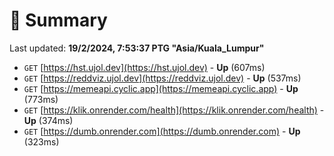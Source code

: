 # 📖 Summary
Last updated: **19/2/2024, 7:53:37 PTG "Asia/Kuala_Lumpur"**

- `GET` [https://hst.ujol.dev](https://hst.ujol.dev) - **Up** (607ms)
- `GET` [https://reddviz.ujol.dev](https://reddviz.ujol.dev) - **Up** (537ms)
- `GET` [https://memeapi.cyclic.app](https://memeapi.cyclic.app) - **Up** (773ms)
- `GET` [https://klik.onrender.com/health](https://klik.onrender.com/health) - **Up** (374ms)
- `GET` [https://dumb.onrender.com](https://dumb.onrender.com) - **Up** (323ms)
